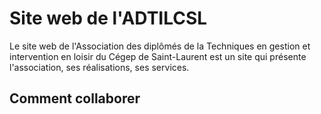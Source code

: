 # Site web de l'ADTILCSL
Le site web de l'Association des diplômés de la Techniques en gestion et intervention en loisir du Cégep de Saint-Laurent est un site qui présente l'association, ses réalisations, ses services.
## Comment collaborer